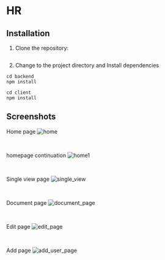 # HR

## Installation

1. Clone the repository:

```bash 

````
2. Change to the project directory and Install dependencies

```
cd backend 
npm install

```

```
cd client
npm install
```

## Screenshots

Home page
![home](images/home.png)

<br>

homepage continuation
![home1](images/home1.png)

<br>

Single view page
![single_view](images/singleview_page.png)

<br>

Document page
![document_page](images/document_page.png)

<br>

Edit page
![edit_page](images/edit_page.png)

<br>

Add page
![add_user_page](images/add_user_page.png)